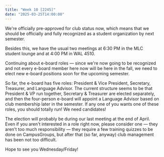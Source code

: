 ```yaml
---
title: "Week 10 [2245]"
date: "2025-03-25T14:00:00"
---
```


We're officially pre-approved for club status now, which means that we should be officially and fully recognized as a student organization by next semester.

Besides this, we have the usual two meetings at 6:30 PM in the MLC student lounge and at 4:00 PM in WAL 4510.

<!--more-->

Continuing about e-board roles — since we're now going to be recognized and not every e-board member here now will be here in the fall, we need to elect new e-board positions soon for the upcoming semester.

So far, the e-board has five roles: President & Vice President, Secretary, Treasurer, and Language Advisor. The current structure seems to be that President & VP run together, Secretary & Treasurer are elected separately, and then the four-person e-board will appoint a Language Advisor based on club membership later in the semester. If any one of you wants one of these roles, you should totally run! We need candidates!

The election will probably be during our last meeting at the end of April. Even if you aren't interested in a role right now, please consider one — they aren't too much responsibility — they require a few training quizzes to be done on CampusGroups, but after that (so far, anyway) club management has been not too difficult.

Hope to see you Wednesday/Friday!
